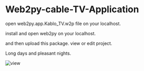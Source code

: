# Web2py-cable-TV-Application

open web2py.app.Kablo_TV.w2p file on your localhost.

install and open web2py on your localhost. 

and then upload this package. view or edit project.

Long days and pleasant nights.

![view](https://cloud.githubusercontent.com/assets/10153883/21740791/f3f96640-d4cc-11e6-8645-c879c3a5c2a3.png)
 
